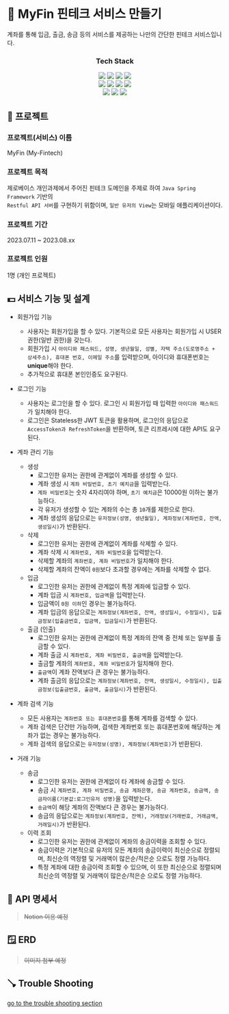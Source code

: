 # 🏦 MyFin 핀테크 서비스 만들기
계좌를 통해 입금, 출금, 송금 등의 서비스를 제공하는 나만의 간단한 핀테크 서비스입니다. 

<div align=center style="flex-direction: column">
  <h3>Tech Stack</h3>
  <div class="img-container-1">
    <img src="https://img.shields.io/badge/java_JDK17-007396?style=for-the-badge&logo=java&logoColor=white"> 
    <img src="https://img.shields.io/badge/gradle-02303A?style=for-the-badge&logo=gradle&logoColor=white"> 
    <img src="https://img.shields.io/badge/spring_boot_3-6DB33F?style=for-the-badge&logo=springboot&logoColor=white"> 
    <img src="https://img.shields.io/badge/spring_security-6DB33F?style=for-the-badge&logo=springsecurity&logoColor=white">
  </div>
  <div class="img-container-2">
    <img src="https://img.shields.io/badge/docker-2496ED?style=for-the-badge&logo=docker&logoColor=white"> 
    <img src="https://img.shields.io/badge/maria_db-1F305F?style=for-the-badge&logo=mariaDB&logoColor=white"> 
    <img src="https://img.shields.io/badge/amazon_aws-232F3E?style=for-the-badge&logo=amazonaws&logoColor=white">
    <img src="https://img.shields.io/badge/amazon_ec2-FF9900?style=for-the-badge&logo=amazonec2&logoColor=white">
  </div>
  <div class="img-container-3">
    <img src="https://img.shields.io/badge/git-F05032?style=for-the-badge&logo=git&logoColor=white">
    <img src="https://img.shields.io/badge/github-181717?style=for-the-badge&logo=github&logoColor=white">
    <img src="https://img.shields.io/badge/postman-FF6C37?style=for-the-badge&logo=postman&logoColor=white">
  </div>
</div>

## 🏢 프로젝트
### 프로젝트(서비스) 이름
MyFin (My-Fintech)
### 프로젝트 목적
제로베이스 개인과제에서 주어진 핀테크 도메인을 주제로 하여 `Java Spring Framework` 기반의  
`Restful API 서버`를 구현하기 위함이며, `일반 유저의 View`는 모바일 애플리케이션이다.

### 프로젝트 기간
2023.07.11 ~ 2023.08.xx

### 프로젝트 인원
1명 (개인 프로젝트)

## 💵 서비스 기능 및 설계
- 회원가입 기능
  - 사용자는 회원가입을 할 수 있다. 기본적으로 모든 사용자는 회원가입 시 USER 권한(일반 권한)을 갖는다.
  - 회원가입 시 `아이디와 패스워드, 성명, 생년월일, 성별, 자택 주소(도로명주소 + 상세주소), 휴대폰 번호, 이메일 주소`를 입력받으며, 아이디와 휴대폰번호는 **unique**해야 한다.
  - 추가적으로 휴대폰 본인인증도 요구된다.  
    

- 로그인 기능
  - 사용자는 로그인을 할 수 있다. 로그인 시 회원가입 때 입력한 `아이디와 패스워드`가 일치해야 한다.
  - 로그인은 Stateless한 JWT 토큰을 활용하며, 로그인의 응답으로 `AccessToken과 RefreshToken`을 반환하며, 토큰 리프레시에 대한 API도 요구된다.
   

- 계좌 관리 기능
  - 생성
    - 로그인한 유저는 권한에 관계없이 계좌를 생성할 수 있다.
    - 계좌 생성 시 `계좌 비밀번호, 초기 예치금`을 입력받는다.
    - `계좌 비밀번호`는 숫자 4자리여야 하며, `초기 예치금`은 10000원 이하는 불가능하다.
    - 각 유저가 생성할 수 있는 계좌의 수는 총 `10`개를 제한으로 한다.
    - 계좌 생성의 응답으로는 `유저정보(성명, 생년월일), 계좌정보(계좌번호, 잔액, 생성일시)`가 반환된다.
  - 삭제
    - 로그인한 유저는 권한에 관계없이 계좌를 삭제할 수 있다.
    - 계좌 삭제 시 `계좌번호, 계좌 비밀번호`을 입력받는다.
    - 삭제할 계좌의 `계좌번호, 계좌 비밀번호`가 일치해야 한다.
    - 삭제할 계좌의 잔액이 `0원`보다 초과할 경우에는 계좌를 삭제할 수 없다.
  - 입금
    - 로그인한 유저는 권한에 관계없이 특정 계좌에 입금할 수 있다.
    - 계좌 입금 시 `계좌번호, 입금액`을 입력받는다.
    - 입금액이 `0원 이하`인 경우는 불가능하다.
    - 계좌 입금의 응답으로는 `계좌정보(계좌번호, 잔액, 생성일시, 수정일시), 입출금정보(입출금번호, 입금액, 입금일시)`가 반환된다.
  - 출금 (인출)
    - 로그인한 유저는 권한에 관계없이 특정 계좌의 잔액 중 전체 또는 일부를 출금할 수 있다.
    - 계좌 출금 시 `계좌번호, 계좌 비밀번호, 출금액`을 입력받는다.
    - 출금할 계좌의 `계좌번호, 계좌 비밀번호`가 일치해야 한다.
    - `출금액`이 계좌 잔액보다 큰 경우는 불가능하다.
    - 계좌 출금의 응답으로는 `계좌정보(계좌번호, 잔액, 생성일시, 수정일시), 입출금정보(입출금번호, 출금액, 출금일시)`가 반환된다.


- 계좌 검색 기능
  - 모든 사용자는 `계좌번호 또는 휴대폰번호`를 통해 계좌를 검색할 수 있다.
  - 계좌 검색은 단건만 가능하며, 검색한 계좌번호 또는 휴대폰번호에 해당하는 계좌가 없는 경우는 불가능하다.
  - 계좌 검색의 응답으로는 `유저정보(성명), 계좌정보(계좌번호)`가 반환된다.


- 거래 기능
  - 송금
    - 로그인한 유저는 권한에 관계없이 타 계좌에 송금할 수 있다.
    - 송금 시 `계좌번호, 계좌 비밀번호, 송금 계좌은행, 송금 계좌번호, 송금액, 송금자이름(기본값:로그인유저 성명)`을 입력받는다.
    - `송금액`이 해당 계좌의 잔액보다 큰 경우는 불가능하다.
    - 송금의 응답으로는 `계좌정보(계좌번호, 잔액), 거래정보(거래번호, 거래금액, 거래일시)`가 반환된다.
  - 이력 조회
    - 로그인한 유저는 권한에 관계없이 계좌의 송금이력을 조회할 수 있다.
    - 송금이력은 기본적으로 유저의 모든 계좌의 송금이력이 최신순으로 정렬되며, 최신순의 역정렬 및 거래액이 많은순/적은순 으로도 정렬 가능하다.
    - 특정 계좌에 대한 송금이력 조회할 수 있으며, 이 또한 최신순으로 정렬되며 최신순의 역정렬 및 거래액이 많은순/적은순 으로도 정렬 가능하다.

## 📃 API 명세서
> ~~Notion 이용 예정~~

## 🪟 ERD
> ~~이미지 첨부 예정~~

## 🪠 Trouble Shooting
[go to the trouble shooting section](docs/Trouble_Shooting.md)


